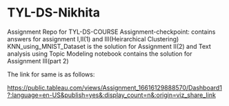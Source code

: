 # TYL-DS-Nikhita
Assignment Repo for TYL-DS-COURSE
Assignment-checkpoint:
contains answers for assignment I,II(1) and III(Heirarchical Clustering)
KNN_using_MNIST_Dataset is the solution for Assignment II(2)
and Text analysis using Topic Modeling notebook contains the solution for Assignment III(part 2)

The link for same is as follows:

https://public.tableau.com/views/Assignment_16616129888570/Dashboard1?:language=en-US&publish=yes&:display_count=n&:origin=viz_share_link
